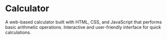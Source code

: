 # Calculator
A web-based calculator built with HTML, CSS, and JavaScript that performs basic arithmetic operations.
Interactive and user-friendly interface for quick calculations.
